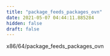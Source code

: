```yaml
---
title: "package_feeds_packages_ovn"
date: 2021-05-07 04:44:11.885284
hidden: false
draft: false
---
```


x86/64/package_feeds_packages_ovn

